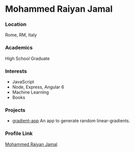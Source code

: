 # Mohammed Raiyan Jamal

### Location

Rome, RM, Italy

### Academics

High School Graduate

### Interests

- JavaScript
- Node, Express, Angular 6
- Machine Learning
- Books

### Projects

- [gradient-app](https://github.com/raiyanjamal/gradient-app) An app to generate random linear-gradients.

### Profile Link

[Mohammed Raiyan Jamal](https://github.com/raiyanjamal)
